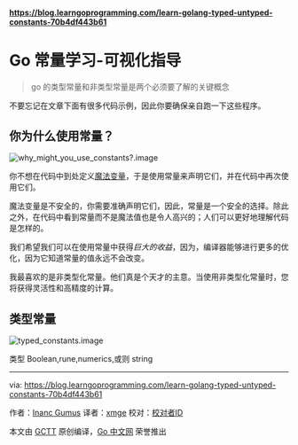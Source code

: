 #### https://blog.learngoprogramming.com/learn-golang-typed-untyped-constants-70b4df443b61

# Go 常量学习-可视化指导

> go 的类型常量和非类型常量是两个必须要了解的关键概念

不要忘记在文章下面有很多代码示例，因此你要确保亲自跑一下这些程序。

## 你为什么使用常量？

![why_might_you_use_constants?.image ](https://cdn-images-1.medium.com/max/2400/1*r734fn1RBz1c1J2cKM7ZGw.png)

你不想在代码中到处定义[魔法变量](https://en.wikipedia.org/wiki/Magic_number_%28programming%29)，于是使用常量来声明它们，并在代码中再次使用它们。

魔法变量是不安全的，你需要准确声明它们，因此，常量是一个安全的选择。除此之外，在代码中看到常量而不是魔法值也是令人高兴的；人们可以更好地理解代码是怎样的。

我们希望我们可以在使用常量中获得*巨大的收益*，因为，编译器能够进行更多的优化，因为它知道常量的值永远不会改变。

我最喜欢的是非类型化常量。他们真是个天才的主意。当使用非类型化常量时，您将获得灵活性和高精度的计算。

## 类型常量

![typed_constants.image](https://cdn-images-1.medium.com/max/1600/1*4zXKp5xjt-a9ivu9b0vNMw.png)

类型 Boolean,rune,numerics,或则 string








---

via: https://blog.learngoprogramming.com/learn-golang-typed-untyped-constants-70b4df443b61

作者：[Inanc Gumus](https://www.activestate.com/blog/author/peteg/)
译者：[xmge](https://github.com/xmge)
校对：[校对者ID](https://github.com/校对者ID)

本文由 [GCTT](https://github.com/studygolang/GCTT) 原创编译，[Go 中文网](https://studygolang.com/) 荣誉推出
